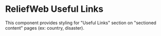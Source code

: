 ReliefWeb Useful Links
======================

This component provides styling for "Useful Links" section on "sectioned content" pages (ex: country, disaster).
